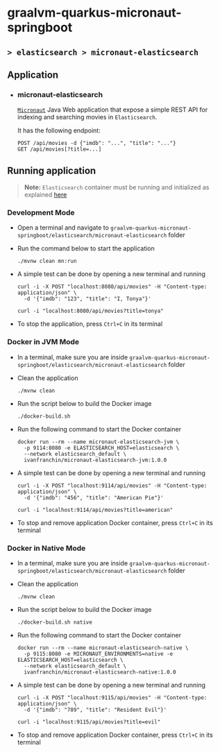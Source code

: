 # graalvm-quarkus-micronaut-springboot
## `> elasticsearch > micronaut-elasticsearch`

## Application

- ### micronaut-elasticsearch

  [`Micronaut`](https://micronaut.io/) Java Web application that expose a simple REST API for indexing and searching movies in `Elasticsearch`.
  
  It has the following endpoint:
  ```
  POST /api/movies -d {"imdb": "...", "title": "..."}
  GET /api/movies[?title=...]
  ```

## Running application

> **Note:** `Elasticsearch` container must be running and initialized as explained [here](https://github.com/ivangfr/graalvm-quarkus-micronaut-springboot/tree/master/elasticsearch#start-environment)

### Development Mode

- Open a terminal and navigate to `graalvm-quarkus-micronaut-springboot/elasticsearch/micronaut-elasticsearch` folder

- Run the command below to start the application
  ```
  ./mvnw clean mn:run
  ```

- A simple test can be done by opening a new terminal and running
  ```
  curl -i -X POST "localhost:8080/api/movies" -H "Content-type: application/json" \
    -d '{"imdb": "123", "title": "I, Tonya"}'
  
  curl -i "localhost:8080/api/movies?title=tonya"
  ```

- To stop the application, press `Ctrl+C` in its terminal

### Docker in JVM Mode

- In a terminal, make sure you are inside `graalvm-quarkus-micronaut-springboot/elasticsearch/micronaut-elasticsearch` folder

- Clean the application
  ```
  ./mvnw clean
  ```

- Run the script below to build the Docker image
  ```
  ./docker-build.sh
  ```

- Run the following command to start the Docker container
  ```
  docker run --rm --name micronaut-elasticsearch-jvm \
    -p 9114:8080 -e ELASTICSEARCH_HOST=elasticsearch \
    --network elasticsearch_default \
    ivanfranchin/micronaut-elasticsearch-jvm:1.0.0
  ```

- A simple test can be done by opening a new terminal and running
  ```
  curl -i -X POST "localhost:9114/api/movies" -H "Content-type: application/json" \
    -d '{"imdb": "456", "title": "American Pie"}'
  
  curl -i "localhost:9114/api/movies?title=american"
  ```

- To stop and remove application Docker container, press `Ctrl+C` in its terminal

### Docker in Native Mode

- In a terminal, make sure you are inside `graalvm-quarkus-micronaut-springboot/elasticsearch/micronaut-elasticsearch` folder

- Clean the application
  ```
  ./mvnw clean
  ```

- Run the script below to build the Docker image
  ```
  ./docker-build.sh native
  ```

- Run the following command to start the Docker container
  ```
  docker run --rm --name micronaut-elasticsearch-native \
    -p 9115:8080 -e MICRONAUT_ENVIRONMENTS=native -e ELASTICSEARCH_HOST=elasticsearch \
    --network elasticsearch_default \
    ivanfranchin/micronaut-elasticsearch-native:1.0.0
  ```

- A simple test can be done by opening a new terminal and running
  ```
  curl -i -X POST "localhost:9115/api/movies" -H "Content-type: application/json" \
    -d '{"imdb": "789", "title": "Resident Evil"}'
  
  curl -i "localhost:9115/api/movies?title=evil"
  ```

- To stop and remove application Docker container, press `Ctrl+C` in its terminal
